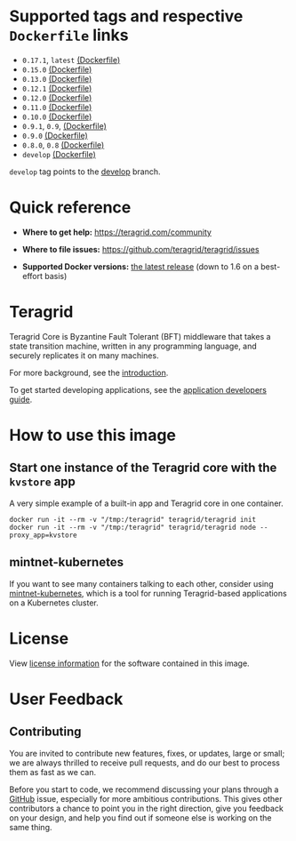 # Supported tags and respective `Dockerfile` links

- `0.17.1`, `latest` [(Dockerfile)](https://github.com/teragrid/teragrid/blob/208ac32fa266657bd6c304e84ec828aa252bb0b8/DOCKER/Dockerfile)
- `0.15.0` [(Dockerfile)](https://github.com/teragrid/teragrid/blob/170777300ea92dc21a8aec1abc16cb51812513a4/DOCKER/Dockerfile)
- `0.13.0` [(Dockerfile)](https://github.com/teragrid/teragrid/blob/a28b3fff49dce2fb31f90abb2fc693834e0029c2/DOCKER/Dockerfile)
- `0.12.1` [(Dockerfile)](https://github.com/teragrid/teragrid/blob/457c688346b565e90735431619ca3ca597ef9007/DOCKER/Dockerfile)
- `0.12.0` [(Dockerfile)](https://github.com/teragrid/teragrid/blob/70d8afa6e952e24c573ece345560a5971bf2cc0e/DOCKER/Dockerfile)
- `0.11.0` [(Dockerfile)](https://github.com/teragrid/teragrid/blob/9177cc1f64ca88a4a0243c5d1773d10fba67e201/DOCKER/Dockerfile)
- `0.10.0` [(Dockerfile)](https://github.com/teragrid/teragrid/blob/e5342f4054ab784b2cd6150e14f01053d7c8deb2/DOCKER/Dockerfile)
- `0.9.1`, `0.9`, [(Dockerfile)](https://github.com/teragrid/teragrid/blob/809e0e8c5933604ba8b2d096803ada7c5ec4dfd3/DOCKER/Dockerfile)
- `0.9.0` [(Dockerfile)](https://github.com/teragrid/teragrid/blob/d474baeeea6c22b289e7402449572f7c89ee21da/DOCKER/Dockerfile)
- `0.8.0`, `0.8` [(Dockerfile)](https://github.com/teragrid/teragrid/blob/bf64dd21fdb193e54d8addaaaa2ecf7ac371de8c/DOCKER/Dockerfile)
- `develop` [(Dockerfile)](https://github.com/teragrid/teragrid/blob/master/DOCKER/Dockerfile.develop)

`develop` tag points to the [develop](https://github.com/teragrid/teragrid/tree/develop) branch.

# Quick reference

* **Where to get help:**
  https://teragrid.com/community

* **Where to file issues:**
  https://github.com/teragrid/teragrid/issues

* **Supported Docker versions:**
  [the latest release](https://github.com/moby/moby/releases) (down to 1.6 on a best-effort basis)

# Teragrid

Teragrid Core is Byzantine Fault Tolerant (BFT) middleware that takes a state transition machine, written in any programming language, and securely replicates it on many machines.

For more background, see the [introduction](https://teragrid.readthedocs.io/en/master/introduction.html).

To get started developing applications, see the [application developers guide](https://teragrid.readthedocs.io/en/master/getting-started.html).

# How to use this image

## Start one instance of the Teragrid core with the `kvstore` app

A very simple example of a built-in app and Teragrid core in one container.

```
docker run -it --rm -v "/tmp:/teragrid" teragrid/teragrid init
docker run -it --rm -v "/tmp:/teragrid" teragrid/teragrid node --proxy_app=kvstore
```

## mintnet-kubernetes

If you want to see many containers talking to each other, consider using [mintnet-kubernetes](https://github.com/teragrid/tools/tree/master/mintnet-kubernetes), which is a tool for running Teragrid-based applications on a Kubernetes cluster.

# License

View [license information](https://raw.githubusercontent.com/teragrid/teragrid/master/LICENSE) for the software contained in this image.

# User Feedback

## Contributing

You are invited to contribute new features, fixes, or updates, large or small; we are always thrilled to receive pull requests, and do our best to process them as fast as we can.

Before you start to code, we recommend discussing your plans through a [GitHub](https://github.com/teragrid/teragrid/issues) issue, especially for more ambitious contributions. This gives other contributors a chance to point you in the right direction, give you feedback on your design, and help you find out if someone else is working on the same thing.
